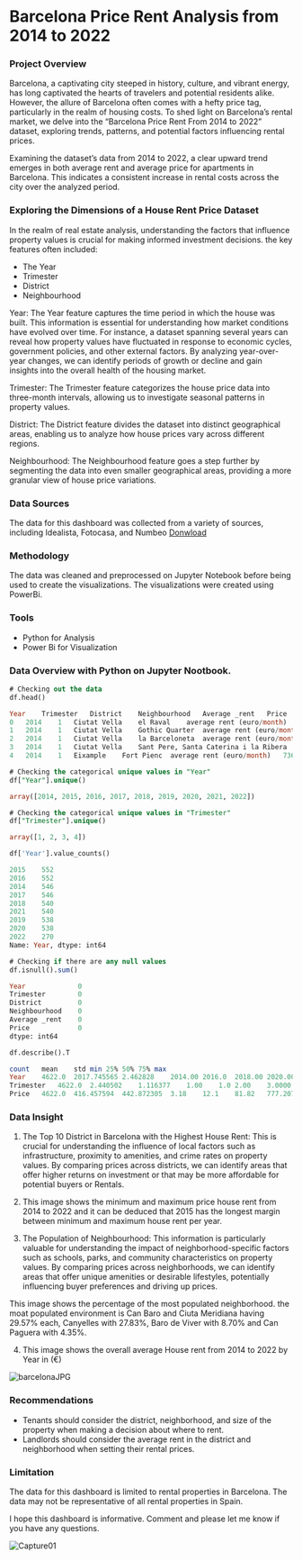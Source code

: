 # Barcelona Price Rent Analysis from 2014 to 2022

### Project Overview

Barcelona, a captivating city steeped in history, culture, and vibrant energy, has long captivated the hearts of travelers and potential residents alike. However, the allure of Barcelona often comes with a hefty price tag, particularly in the realm of housing costs. To shed light on Barcelona’s rental market, we delve into the “Barcelona Price Rent From 2014 to 2022” dataset, exploring trends, patterns, and potential factors influencing rental prices.

Examining the dataset’s data from 2014 to 2022, a clear upward trend emerges in both average rent and average price for apartments in Barcelona. This indicates a consistent increase in rental costs across the city over the analyzed period. 

### Exploring the Dimensions of a House Rent Price Dataset

In the realm of real estate analysis, understanding the factors that influence property values is crucial for making informed investment decisions. the key features often included:
- The Year
- Trimester
- District
- Neighbourhood


Year: The Year feature captures the time period in which the house was built. This information is essential for understanding how market conditions have evolved over time. For instance, a dataset spanning several years can reveal how property values have fluctuated in response to economic cycles, government policies, and other external factors. By analyzing year-over-year changes, we can identify periods of growth or decline and gain insights into the overall health of the housing market.

Trimester: The Trimester feature categorizes the house price data into three-month intervals, allowing us to investigate seasonal patterns in property values.

District: The District feature divides the dataset into distinct geographical areas, enabling us to analyze how house prices vary across different regions.

Neighbourhood: The Neighbourhood feature goes a step further by segmenting the data into even smaller geographical areas, providing a more granular view of house price variations.


### Data Sources
The data for this dashboard was collected from a variety of sources, including Idealista, Fotocasa, and Numbeo
[Donwload](https://www.kaggle.com/datasets/salaudeentaofeek/barcelona-price-rent-dataset-from-2014-2022)

### Methodology
The data was cleaned and preprocessed on Jupyter Notebook before being used to create the visualizations. The visualizations were created using PowerBi.


### Tools
- Python for Analysis
- Power Bi for Visualization


### Data Overview with Python on Jupyter Nootbook.

```sql
# Checking out the data 
df.head()

Year	Trimester	District	Neighbourhood	Average _rent	Price
0	2014	1	Ciutat Vella	el Raval	average rent (euro/month)	589.55
1	2014	1	Ciutat Vella	Gothic Quarter	average rent (euro/month)	712.79
2	2014	1	Ciutat Vella	la Barceloneta	average rent (euro/month)	540.71
3	2014	1	Ciutat Vella	Sant Pere, Santa Caterina i la Ribera	average rent (euro/month)	673.44
4	2014	1	Eixample	Fort Pienc	average rent (euro/month)	736.09
```

```sql
# Checking the categorical unique values in "Year"
df["Year"].unique()

array([2014, 2015, 2016, 2017, 2018, 2019, 2020, 2021, 2022])
```
```sql
# Checking the categorical unique values in "Trimester"
df["Trimester"].unique()

array([1, 2, 3, 4])
```
```sql
df['Year'].value_counts()

2015    552
2016    552
2014    546
2017    546
2018    540
2021    540
2019    538
2020    538
2022    270
Name: Year, dtype: int64
```

```sql
# Checking if there are any null values 
df.isnull().sum()

Year             0
Trimester        0
District         0
Neighbourhood    0
Average _rent    0
Price            0
dtype: int64
```

```sql
df.describe().T

count	mean	std	min	25%	50%	75%	max
Year	4622.0	2017.745565	2.462828	2014.00	2016.0	2018.00	2020.0000	2022.0
Trimester	4622.0	2.440502	1.116377	1.00	1.0	2.00	3.0000	4.0
Price	4622.0	416.457594	442.872305	3.18	12.1	81.82	777.2075	2034.0
```

### Data Insight
1. The Top 10 District in Barcelona with the Highest House Rent: This is crucial for understanding the influence of local factors such as infrastructure, proximity to amenities, and crime rates on property values. By comparing prices across districts, we can identify areas that offer higher returns on investment or that may be more affordable for potential buyers or Rentals.


2. This image shows the minimum and maximum price house rent from 2014 to 2022 and it can be deduced that 2015 has the longest margin between minimum and maximum house rent per year.

3. The Population of Neighbourhood: This information is particularly valuable for understanding the impact of neighborhood-specific factors such as schools, parks, and community characteristics on property values. By comparing prices across neighborhoods, we can identify areas that offer unique amenities or desirable lifestyles, potentially influencing buyer preferences and driving up prices.

This image shows the percentage of the most populated neighborhood. the moat populated environment is Can Baro and Ciuta Meridiana having 29.57% each, Canyelles with 27.83%, Baro de Viver with 8.70% and Can Paguera with 4.35%.

4. This image shows the overall average House rent from 2014 to 2022 by Year in (€)

![barcelonaJPG](https://github.com/SalaudeenTaofeek/King-County-Washington-House-/assets/123555622/ee0dd0cc-3e82-4280-b551-2eea2f402848)


### Recommendations
- Tenants should consider the district, neighborhood, and size of the property when making a decision about where to rent.
- Landlords should consider the average rent in the district and neighborhood when setting their rental prices.

### Limitation
The data for this dashboard is limited to rental properties in Barcelona. The data may not be representative of all rental properties in Spain.



I hope this dashboard is informative. Comment and please let me know if you have any questions.

![Capture01](https://github.com/SalaudeenTaofeek/King-County-Washington-House-/assets/123555622/a16e3ec9-a6a7-4180-9009-5aad4b2adb6a)




